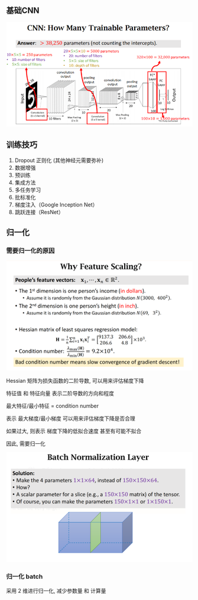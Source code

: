 ## 基础CNN

![img.png](img.png)

## 训练技巧

1. Dropout 正则化 (其他神经元需要弥补)
2. 数据增强
3. 预训练
4. 集成方法
5. 多任务学习
6. 批标准化
7. 梯度注入（Google Inception Net）
8. 跳跃连接（ResNet）


## 归一化

### 需要归一化的原因

![img_1.png](img_1.png)

Hessian 矩阵为损失函数的二阶导数, 可以用来评估梯度下降

特征值 和 特征向量 表示二阶导数的方向和程度

最大特征/最小特征 = condition number

表示 最大梯度/最小梯度 可以用来评估梯度下降是否合理

如果过大, 则表示 梯度下降的低拟合速度 甚至有可能不拟合

因此, 需要归一化



![img_2.png](img_2.png)

### 归一化 batch

采用 2 维进行归一化, 减少参数量 和 计算量
